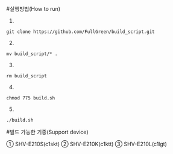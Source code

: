#실행방법(How to run)

1.

    git clone https://github.com/FullGreen/build_script.git

2.

    mv build_script/* .
    
3.

    rm build_script

4.

    chmod 775 build.sh

5.

    ./build.sh

#빌드 가능한 기종(Support device)

① SHV-E210S(c1skt) ② SHV-E210K(c1ktt) ③ SHV-E210L(c1lgt)
